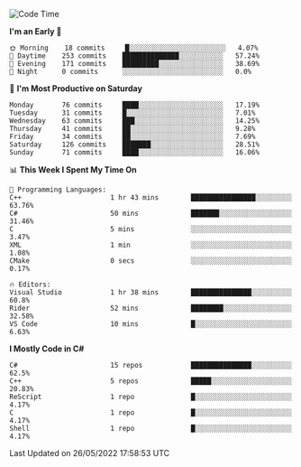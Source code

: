 <!--START_SECTION:waka-->
![Code Time](http://img.shields.io/badge/Code%20Time-791%20hrs%2049%20mins-blue)

**I'm an Early 🐤** 

```text
🌞 Morning    18 commits     █░░░░░░░░░░░░░░░░░░░░░░░░   4.07% 
🌆 Daytime    253 commits    ██████████████░░░░░░░░░░░   57.24% 
🌃 Evening    171 commits    █████████░░░░░░░░░░░░░░░░   38.69% 
🌙 Night      0 commits      ░░░░░░░░░░░░░░░░░░░░░░░░░   0.0%

```
📅 **I'm Most Productive on Saturday** 

```text
Monday       76 commits     ████░░░░░░░░░░░░░░░░░░░░░   17.19% 
Tuesday      31 commits     █░░░░░░░░░░░░░░░░░░░░░░░░   7.01% 
Wednesday    63 commits     ███░░░░░░░░░░░░░░░░░░░░░░   14.25% 
Thursday     41 commits     ██░░░░░░░░░░░░░░░░░░░░░░░   9.28% 
Friday       34 commits     ██░░░░░░░░░░░░░░░░░░░░░░░   7.69% 
Saturday     126 commits    ███████░░░░░░░░░░░░░░░░░░   28.51% 
Sunday       71 commits     ████░░░░░░░░░░░░░░░░░░░░░   16.06%

```


📊 **This Week I Spent My Time On** 

```text
💬 Programming Languages: 
C++                      1 hr 43 mins        ████████████████░░░░░░░░░   63.76% 
C#                       50 mins             ███████░░░░░░░░░░░░░░░░░░   31.46% 
C                        5 mins              ░░░░░░░░░░░░░░░░░░░░░░░░░   3.47% 
XML                      1 min               ░░░░░░░░░░░░░░░░░░░░░░░░░   1.08% 
CMake                    0 secs              ░░░░░░░░░░░░░░░░░░░░░░░░░   0.17%

🔥 Editors: 
Visual Studio            1 hr 38 mins        ███████████████░░░░░░░░░░   60.8% 
Rider                    52 mins             ████████░░░░░░░░░░░░░░░░░   32.58% 
VS Code                  10 mins             █░░░░░░░░░░░░░░░░░░░░░░░░   6.63%

```

**I Mostly Code in C#** 

```text
C#                       15 repos            ███████████████░░░░░░░░░░   62.5% 
C++                      5 repos             █████░░░░░░░░░░░░░░░░░░░░   20.83% 
ReScript                 1 repo              █░░░░░░░░░░░░░░░░░░░░░░░░   4.17% 
C                        1 repo              █░░░░░░░░░░░░░░░░░░░░░░░░   4.17% 
Shell                    1 repo              █░░░░░░░░░░░░░░░░░░░░░░░░   4.17%

```



 Last Updated on 26/05/2022 17:58:53 UTC
<!--END_SECTION:waka-->
